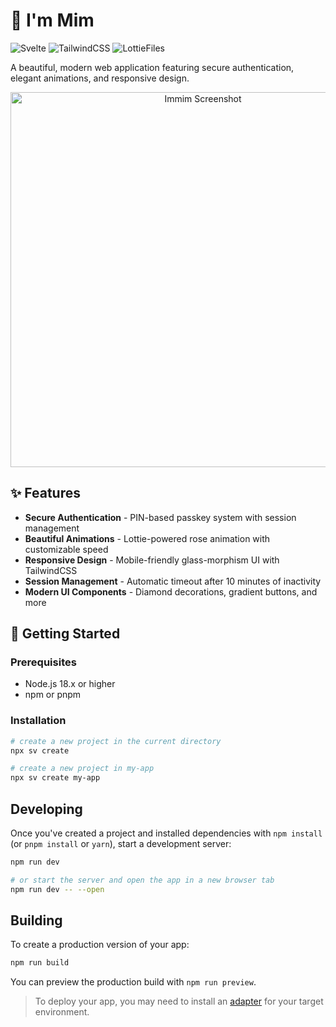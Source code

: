 # 🌸 I'm Mim

![Svelte](https://img.shields.io/badge/Svelte-5.x-FF3E00?style=for-the-badge&logo=svelte&logoColor=white)
![TailwindCSS](https://img.shields.io/badge/Tailwind-3.x-38B2AC?style=for-the-badge&logo=tailwind-css&logoColor=white)
![LottieFiles](https://img.shields.io/badge/Lottie-animations-9146FF?style=for-the-badge&logo=lottiefiles&logoColor=white)

A beautiful, modern web application featuring secure authentication, elegant animations, and responsive design.

<div align="center">
  <img src="screenshot.png" alt="Immim Screenshot" width="600px"/>
</div>

## ✨ Features

- **Secure Authentication** - PIN-based passkey system with session management
- **Beautiful Animations** - Lottie-powered rose animation with customizable speed
- **Responsive Design** - Mobile-friendly glass-morphism UI with TailwindCSS
- **Session Management** - Automatic timeout after 10 minutes of inactivity
- **Modern UI Components** - Diamond decorations, gradient buttons, and more

## 🚀 Getting Started

### Prerequisites

- Node.js 18.x or higher
- npm or pnpm

### Installation

```bash
# create a new project in the current directory
npx sv create

# create a new project in my-app
npx sv create my-app
```

## Developing

Once you've created a project and installed dependencies with `npm install` (or `pnpm install` or `yarn`), start a development server:

```bash
npm run dev

# or start the server and open the app in a new browser tab
npm run dev -- --open
```

## Building

To create a production version of your app:

```bash
npm run build
```

You can preview the production build with `npm run preview`.

> To deploy your app, you may need to install an [adapter](https://svelte.dev/docs/kit/adapters) for your target environment.
